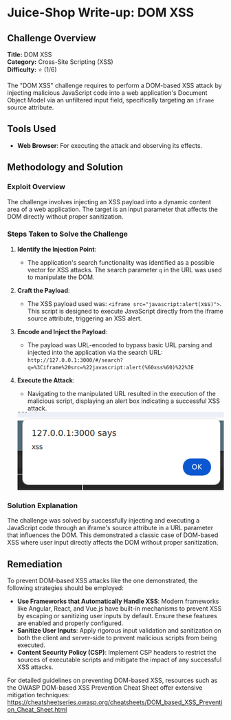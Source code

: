 # Juice-Shop Write-up: DOM XSS

## Challenge Overview

**Title:** DOM XSS\
**Category:** Cross-Site Scripting (XSS)\
**Difficulty:** ⭐ (1/6)

The "DOM XSS" challenge requires to perform a DOM-based XSS attack by injecting malicious JavaScript code into a web application's Document Object Model via an unfiltered input field, specifically targeting an `iframe` source attribute.

## Tools Used

- **Web Browser**: For executing the attack and observing its effects.

## Methodology and Solution

### Exploit Overview

The challenge involves injecting an XSS payload into a dynamic content area of a web application. The target is an input parameter that affects the DOM directly without proper sanitization.

### Steps Taken to Solve the Challenge

1. **Identify the Injection Point**:
   - The application's search functionality was identified as a possible vector for XSS attacks. The search parameter `q` in the URL was used to manipulate the DOM.

2. **Craft the Payload**:
   - The XSS payload used was: `<iframe src="javascript:alert(`xss`)">`. This script is designed to execute JavaScript directly from the iframe source attribute, triggering an XSS alert.

3. **Encode and Inject the Payload**:
   - The payload was URL-encoded to bypass basic URL parsing and injected into the application via the search URL: `http://127.0.0.1:3000/#/search?q=%3Ciframe%20src=%22javascript:alert(%60xss%60)%22%3E`

4. **Execute the Attack**:
   - Navigating to the manipulated URL resulted in the execution of the malicious script, displaying an alert box indicating a successful XSS attack.

   <img src="../assets/difficulty1/dom_xss_1.png" alt="alt text" width="500px">

### Solution Explanation

The challenge was solved by successfully injecting and executing a JavaScript code through an iframe's source attribute in a URL parameter that influences the DOM. This demonstrated a classic case of DOM-based XSS where user input directly affects the DOM without proper sanitization.

## Remediation

To prevent DOM-based XSS attacks like the one demonstrated, the following strategies should be employed:

- **Use Frameworks that Automatically Handle XSS**: Modern frameworks like Angular, React, and Vue.js have built-in mechanisms to prevent XSS by escaping or sanitizing user inputs by default. Ensure these features are enabled and properly configured.
- **Sanitize User Inputs**: Apply rigorous input validation and sanitization on both the client and server-side to prevent malicious scripts from being executed.
- **Content Security Policy (CSP)**: Implement CSP headers to restrict the sources of executable scripts and mitigate the impact of any successful XSS attacks.

For detailed guidelines on preventing DOM-based XSS, resources such as the OWASP DOM-based XSS Prevention Cheat Sheet offer extensive mitigation techniques: https://cheatsheetseries.owasp.org/cheatsheets/DOM_based_XSS_Prevention_Cheat_Sheet.html
